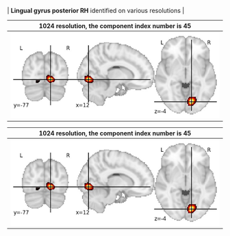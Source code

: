 


| **Lingual gyrus posterior RH** identified on various resolutions |

| 1024 resolution, the component index number is 45|  
|:---:|  
| ![Component 1024](../1024/final/45.jpg "From component 1024: Lingual gyrus posterior RH") |

| 1024 resolution, the component index number is 45|  
|:---:|  
| ![Component 1024](../1024/final/45.jpg "From component 1024: Lingual gyrus posterior RH") |